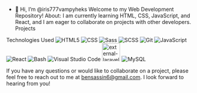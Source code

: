 - 👋 Hi, I’m @iris777vampyheks
Welcome to my Web Development Repository!
About:
 I am currently learning HTML, CSS, JavaScript, and React, and I am eager to collaborate on projects with other developers.
Projects

Technologies Used
<img src="https://img.icons8.com/color/48/000000/html-5.png" alt="HTML5">
<img src="https://img.icons8.com/color/48/000000/css3.png" alt="CSS">
<img src="https://img.icons8.com/color/48/000000/sass.png" alt="Sass">
<img src="https://img.icons8.com/color/48/000000/sass.png" alt="SCSS">
<img src="https://img.icons8.com/color/48/000000/git.png" alt="Git">
<img src="https://img.icons8.com/color/48/000000/javascript.png" alt="JavaScript">
<img src="https://img.icons8.com/color/48/000000/react-native.png" alt="React">
<img src="https://img.icons8.com/plasticine/48/000000/console.png" alt="Bash">
<img src="https://img.icons8.com/fluent/48/000000/visual-studio-code-2019.png" alt="Visual Studio Code">
<img width="48" height="48" src="https://img.icons8.com/external-tal-revivo-shadow-tal-revivo/48/external-laravel-is-a-free-open-source-php-web-framework-logo-shadow-tal-revivo.png" alt="external-laravel-is-a-free-open-source-php-web-framework-logo-shadow-tal-revivo"/>
<img src="https://img.icons8.com/color/48/000000/mysql.png" alt="MySQL">

If you have any questions or would like to collaborate on a project, please feel free to reach out to me at bensassin6@gmail.com. I look forward to hearing from you!
